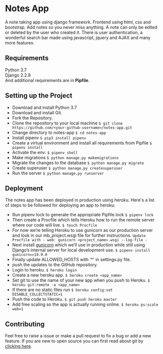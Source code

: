 # Notes App
A note taking app using django framework. Frontend using html, css and bootstrap. Add notes so you never miss anything. A note can only be edited or deleted by the user who created it. There is user authentication, a wonderful search bar made using javascript, jquery and AJAX and many more features.

## Requirements

Python 3.7  
Django 2.2.8  
And additional requirements are in **Pipfile**.

## Setting up the Project

  * Download and install Python 3.7
  * Download and install Git.
  * Fork the Repository.
  * Clone the repository to your local machine `$ git clone https://github.com/<your-github-username>/notes-app.git`
  * Change directory to notes-app `$ cd notes-app`
  * Install pipenv `$ pip3 install pipenv`  
  * Create a virtual environment and install all requirements from Pipfile `$ pipenv install`  
  * Activate the env: `$ pipenv shell`
  * Make migrations `$ python manage.py makemigrations`
  * Migrate the changes to the database `$ python manage.py migrate`
  * Create superuser `$ python manage.py createsuperuser`
  * Run the server `$ python manage.py runserver`
  
## Deployment
The notes app has been deployed in production using heroku. Here's a list of steps to be followed for deploying an app to heroku:

  * Run pipenv lock to generate the appropriate Pipfile.lock `$ pipenv lock`
  * Then create a Procfile which tells Heroku how to run the remote server where our code will live. `$ touch Procfile`
  * For now we’re telling Heroku to use gunicorn as our production server and look in our mb_project.wsgi file for further instructions. `Update Procfile with - web: gunicorn <project_name>.wsgi --log-file - `
  * Next install [gunicorn](https://gunicorn.org) which we’ll use in production while still using Django’s internal server for local development use. `$ pipenv install gunicorn==19.9.0`
  * Finally update ALLOWED_HOSTS with '*' in settings.py file.
  * push the updates to the GitHub repository.
  * Login to heroku. `$ heroku login`
  * Create a new heroku app. `$ heroku create <app_name>`
  * Set git to use the name of your new app when you push to Heroku. `$ heroku git:remote -a <app_name>`
  * If there are no static files run `$ heroku config:set DISABLE_COLLECTSTATIC=1`
  * Push the code to Heroku. `$ git push heroku master`
  * Add free scaling so the app is actually running online. `$ heroku ps:scale web=1`
  

## Contributing

Feel free to raise a issue or make a pull request to fix a bug or add a new feature. If you are new to open source you can first read about git by [clicking here](https://www.codecademy.com/learn/learn-git).
